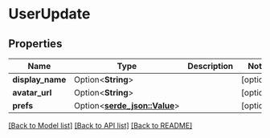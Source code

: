 # UserUpdate

## Properties

Name | Type | Description | Notes
------------ | ------------- | ------------- | -------------
**display_name** | Option<**String**> |  | [optional]
**avatar_url** | Option<**String**> |  | [optional]
**prefs** | Option<[**serde_json::Value**](.md)> |  | [optional]

[[Back to Model list]](../README.md#documentation-for-models) [[Back to API list]](../README.md#documentation-for-api-endpoints) [[Back to README]](../README.md)


